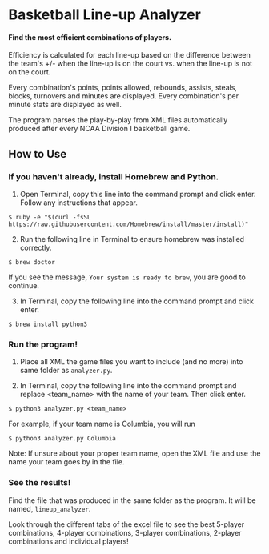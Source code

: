 # Basketball Line-up Analyzer
#### Find the most efficient combinations of players.

Efficiency is calculated for each line-up based on the difference between the team's +/- when the line-up is on the court vs. when the line-up is not on the court. 

Every combination's points, points allowed, rebounds, assists, steals, blocks, turnovers and minutes are displayed. Every combination's per minute stats are displayed as well. 

The program parses the play-by-play from XML files automatically produced after every NCAA Division I basketball game.
## How to Use
### If you haven't already, install Homebrew and Python.
1. Open Terminal, copy this line into the command prompt and click enter. Follow any instructions that appear.
```
$ ruby -e "$(curl -fsSL https://raw.githubusercontent.com/Homebrew/install/master/install)"
```
2. Run the following line in Terminal to ensure homebrew was installed correctly.
```
$ brew doctor
```
If you see the message, `Your system is ready to brew`, you are good to continue.

3. In Terminal, copy the following line into the command prompt and click enter.
```
$ brew install python3
```

### Run the program!
1. Place all XML the game files you want to include (and no more) into same folder as `analyzer.py`.

2. In Terminal, copy the following line into the command prompt and replace <team_name> with the name of your team. Then click enter.
```
$ python3 analyzer.py <team_name>
```
For example, if your team name is Columbia, you will run
```
$ python3 analyzer.py Columbia
```
Note: If unsure about your proper team name, open the XML file and use the name your team goes by in the file. 
### See the results! 
Find the file that was produced in the same folder as the program. It will be named, `lineup_analyzer`.

Look through the different tabs of the excel file to see the best 5-player combinations, 4-player combinations, 3-player combinations, 2-player combinations and individual players!
